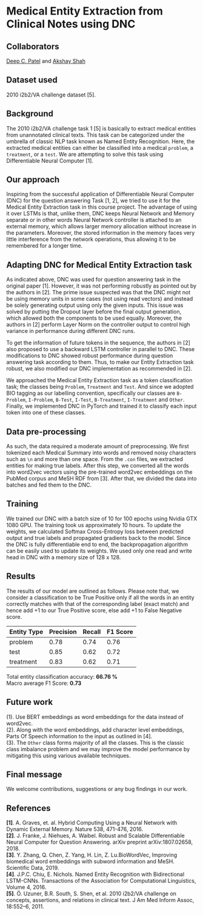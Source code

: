 # Medical Entity Extraction from Clinical Notes using DNC

## Collaborators
[Deep C. Patel](https://github.com/deepcpatel) and [Akshay Shah](https://github.com/shahakshay11)

## Dataset used
2010 i2b2/VA challenge dataset [5]. 

## Background
The 2010 i2b2/VA challenge task 1 [5] is basically to extract medical entities from unannotated clinical texts. This task can be categorized under the umbrella of classic NLP task known as Named Entity Recognition. Here, the extracted medical entities can either be classified into a medical ``problem``, a ``treatment``, or a ``test``. We are attempting to solve this task using Differentiable Neural Computer [1].

## Our approach
Inspiring from the successful application of Differentiable Neural Computer (DNC) for the question answering Task [1, 2], we tried to use it for the Medical Entity Extraction task in this course project. The advantage of using it over LSTMs is that, unlike them, DNC keeps Neural Network and Memory separate or in other words Neural Network controller is attached to an external memory, which allows larger memory allocation without increase in the parameters. Moreover, the stored information in the memory faces very little interference from the network operations, thus allowing it to be remembered for a longer time.

## Adapting DNC for Medical Entity Extraction task
As indicated above, DNC was used for question answering task in the original paper [1]. However, it was not performing robustly as pointed out by the authors in [2]. The prime issue suspected was that the DNC might not be using memory units in some cases (not using read vectors) and instead be solely generating output using only the given inputs. This issue was solved by putting the Dropout layer before the final output generation, which allowed both the components to be used equally. Moreover, the authors in [2] perform Layer Norm on the controller output to control high variance in performance during different DNC runs.

To get the information of future tokens in the sequence, the authors in [2] also proposed to use a backward LSTM controller in parallel to DNC. These modifications to DNC showed robust performance during question answering task according to them. Thus, to make our Entity Extraction task robust, we also modified our DNC implementation as recommended in [2].

We approached the Medical Entity Extraction task as a token classification task; the classes being `Problem`, `Treatment` and `Test`. And since we adopted BIO tagging as our labelling convention, specifically our classes are `B-Problem`, `I-Problem`, `B-Test`, `I-Test`, `B-Treatment`, `I-Treatment` and `Other`. Finally, we implemented DNC in PyTorch and trained it to classify each input token into one of these classes.

## Data pre-processing
As such, the data required a moderate amount of preprocessing. We first tokenized each Medical Summary into words and removed noisy characters such as `\n` and more than one space. From the `.con` files, we extracted entities for making true labels. After this step, we converted all the words into word2vec vectors using the pre-trained word2vec embeddings on the PubMed corpus and MeSH RDF from [3]. After that, we divided the data into batches and fed them to the DNC.

## Training
We trained our DNC with a batch size of 10 for 100 epochs using Nvidia GTX 1080 GPU. The training took us approximately 10 hours. To update the weights, we calculated Softmax Cross-Entropy loss between predicted output and true labels and propagated gradients back to the model. Since the DNC is fully differentiable end to end, the backpropagation algorithm can be easily used to update its weights. We used only one read and write head in DNC with a memory size of 128 x 128.

## Results
The results of our model are outlined as follows. Please note that, we consider a classification to be True Positive only if all the words in an entity correctly matches with that of the corresponding label (exact match) and hence add +1 to our True Positive score, else add +1 to False Negative score.

| Entity Type | Precision | Recall | F1 Score |
|---|---|---|---|
| problem | 0.78 | 0.74 | 0.76 |
| test | 0.85 | 0.62 | 0.72 |
| treatment | 0.83 | 0.62 | 0.71 |

Total entity classification accuracy: **66.76 %**<br/>
Macro average F1 Score: **0.73**

## Future work
(1).​ Use BERT embeddings as word embeddings for the data instead of word2vec.<br/>
(2). Along with the word embeddings, add character level embeddings, Parts Of Speech information to the input as outlined in [4]. <br/>
(3). The `Other` class forms majority of all the classes. This is the classic class imbalance problem and we may improve the model performance by mitigating this using various available techniques.

## Final message
We welcome contributions, suggestions or any bug findings in our work.

## References
**[1]**. A. Graves, et. al. Hybrid Computing Using a Neural Network with Dynamic External Memory. Nature 538, 471-476, 2016.<br/>
**[2]**. ​J. Franke, J. Niehues, A. Waibel. Robust and Scalable Differentiable Neural Computer for Question Answering. arXiv preprint arXiv:1807.02658, 2018.<br/>
**[3]**. Y. Zhang, Q. Chen, Z. Yang, H. Lin, Z. Lu. ​BioWordVec, Improving biomedical word embeddings with subword information and MeSH. Scientific Data, 2019.<br/>
**[4]**. J.P.C. Chiu, E. Nichols. Named Entity Recognition with Bidirectional LSTM-CNNs. Transactions of the Association for Computational Linguistics, Volume 4, 2016.<br/>
**[5]**. Ö. Uzuner, B.R. South, S. Shen, et al. 2010 i2b2/VA challenge on concepts, assertions, and relations in clinical text. J Am Med Inform Assoc, 18:552–6, 2011.

